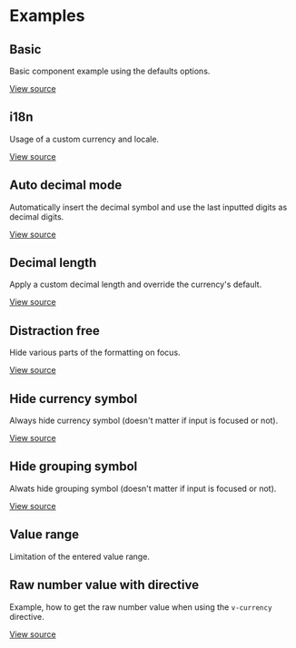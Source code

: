 # Examples

## Basic
Basic component example using the defaults options.
<Basic/>

[View source](https://github.com/dm4t2/vue-currency-input/blob/master/docs/.vuepress/components/Basic.vue)

## i18n
Usage of a custom currency and locale.
<i18n/>

[View source](https://github.com/dm4t2/vue-currency-input/blob/master/docs/.vuepress/components/i18n.vue)

## Auto decimal mode
Automatically insert the decimal symbol and use the last inputted digits as decimal digits.
<AutoDecimalMode/>

[View source](https://github.com/dm4t2/vue-currency-input/blob/master/docs/.vuepress/components/AutoDecimalMode.vue)

## Decimal length
Apply a custom decimal length and override the currency's default.
<DecimalLength/>

[View source](https://github.com/dm4t2/vue-currency-input/blob/master/docs/.vuepress/components/DecimalLength.vue)

## Distraction free
Hide various parts of the formatting on focus.
<DistractionFree/>

[View source](https://github.com/dm4t2/vue-currency-input/blob/master/docs/.vuepress/components/DistractionFree.vue)

## Hide currency symbol
Always hide currency symbol (doesn't matter if input is focused or not).
<HideCurrencySymbol/>

[View source](https://github.com/dm4t2/vue-currency-input/blob/master/docs/.vuepress/components/HideCurrencySymbol.vue)

## Hide grouping symbol
Alwats hide grouping symbol (doesn't matter if input is focused or not).
<HideGroupingSymbol/>

[View source](https://github.com/dm4t2/vue-currency-input/blob/master/docs/.vuepress/components/HideGroupingSymbol.vue)

## Value range
Limitation of the entered value range.
<ValueRange/>

## Raw number value with directive
Example, how to get the raw number value when using the `v-currency` directive. 
<RawNumberValueWithDirective/>

[View source](https://github.com/dm4t2/vue-currency-input/blob/master/docs/.vuepress/components/RawNumberValueWithDirective.vue)

